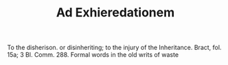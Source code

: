 ---
title: Ad Exhieredationem
letter: A
permalink: "/definitions/ad-exhieredationem.html"
body: To the disherison. or disinheriting; to the injury of the Inheritance. Bract,
  fol. 15a; 3 Bl. Comm. 288. Formal words in the old writs of waste
published_at: '2018-07-07'
source: Black's Law Dictionary
layout: post
---